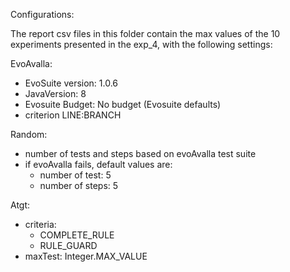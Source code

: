 Configurations:

The report csv files in this folder contain the max values ​​of the 10 experiments presented in the exp_4, with the following settings:

EvoAvalla:
- EvoSuite version: 1.0.6
- JavaVersion: 8
- Evosuite Budget: No budget (Evosuite defaults)
- criterion LINE:BRANCH

Random:
- number of tests and steps based on evoAvalla test suite
- if evoAvalla fails, default values are:
    - number of test: 5
    - number of steps: 5

Atgt:
- criteria:
    - COMPLETE_RULE
    - RULE_GUARD
- maxTest: Integer.MAX_VALUE
